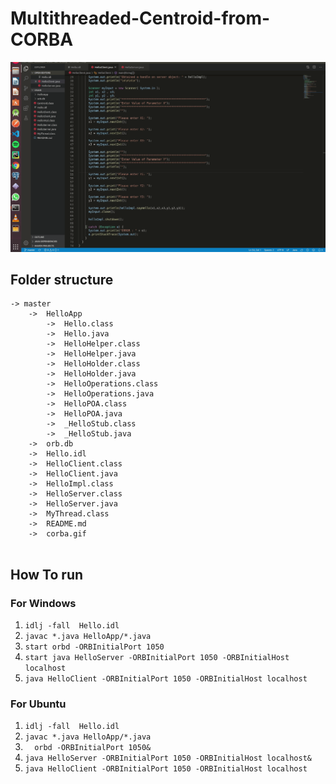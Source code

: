 # Multithreaded-Centroid-from-CORBA

![](corba.gif)
 

## Folder structure

````
-> master
    ->  HelloApp
        ->  Hello.class	
        ->  Hello.java	
        ->  HelloHelper.class	
        ->  HelloHelper.java	
        ->  HelloHolder.class	
        ->  HelloHolder.java	
        ->  HelloOperations.class	
        ->  HelloOperations.java	
        ->  HelloPOA.class	
        ->  HelloPOA.java	
        ->  _HelloStub.class	
        ->  _HelloStub.java
    ->  orb.db	
    ->  Hello.idl	
    ->  HelloClient.class	
    ->  HelloClient.java	
    ->  HelloImpl.class	
    ->  HelloServer.class	
    ->  HelloServer.java	
    ->  MyThread.class	
    ->  README.md	
    ->  corba.gif
	
````

## How To run	
### For Windows 
1. `idlj -fall  Hello.idl`
2. `javac *.java HelloApp/*.java`
3. `start orbd -ORBInitialPort 1050`
4. `start java HelloServer -ORBInitialPort 1050 -ORBInitialHost localhost`
5. `java HelloClient -ORBInitialPort 1050 -ORBInitialHost localhost`

### For Ubuntu
1. `idlj -fall  Hello.idl`
2. `javac *.java HelloApp/*.java`
3. `  orbd -ORBInitialPort 1050&`
4. `java HelloServer -ORBInitialPort 1050 -ORBInitialHost localhost&`
6. `java HelloClient -ORBInitialPort 1050 -ORBInitialHost localhost`